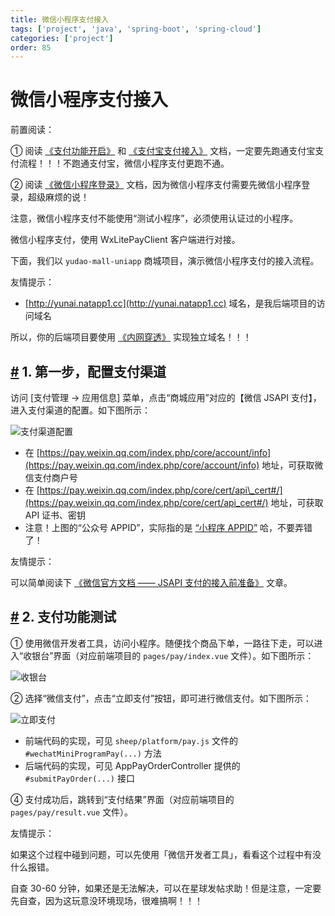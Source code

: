 ```yaml
---
title: 微信小程序支付接入
tags: ['project', 'java', 'spring-boot', 'spring-cloud']
categories: ['project']
order: 85
---
```

# 微信小程序支付接入

前置阅读：

 ① 阅读 [《支付功能开启》](/pay/build/) 和 [《支付宝支付接入》](/pay/alipay-pay-demo/) 文档，一定要先跑通支付宝支付流程！！！不跑通支付宝，微信小程序支付更跑不通。

 ② 阅读 [《微信小程序登录》](/member/weixin-lite-login/) 文档，因为微信小程序支付需要先微信小程序登录，超级麻烦的说！

 注意，微信小程序支付不能使用“测试小程序”，必须使用认证过的小程序。

 微信小程序支付，使用 WxLitePayClient 客户端进行对接。

 下面，我们以 `yudao-mall-uniapp` 商城项目，演示微信小程序支付的接入流程。

 友情提示：

 * [http://yunai.natapp1.cc](http://yunai.natapp1.cc) 域名，是我后端项目的访问域名

 所以，你的后端项目要使用 [《内网穿透》](/natapp/) 实现独立域名！！！

 ## [#](#_1-第一步-配置支付渠道) 1. 第一步，配置支付渠道

 访问 [支付管理 -> 应用信息] 菜单，点击“商城应用”对应的【微信 JSAPI 支付】，进入支付渠道的配置。如下图所示：

 ![支付渠道配置](https://cloud.iocoder.cn/img/%E6%94%AF%E4%BB%98%E6%89%8B%E5%86%8C/%E5%BE%AE%E4%BF%A1%E5%B0%8F%E7%A8%8B%E5%BA%8F%E6%94%AF%E4%BB%98%E6%8E%A5%E5%85%A5/%E6%94%AF%E4%BB%98%E6%B8%A0%E9%81%93%E9%85%8D%E7%BD%AE.png)

 * 在 [https://pay.weixin.qq.com/index.php/core/account/info](https://pay.weixin.qq.com/index.php/core/account/info) 地址，可获取微信支付商户号
* 在 [https://pay.weixin.qq.com/index.php/core/cert/api\_cert#/](https://pay.weixin.qq.com/index.php/core/cert/api_cert#/) 地址，可获取 API 证书、密钥
* 注意！上图的“公众号 APPID”，实际指的是 [“小程序 APPID”](https://zhuanlan.zhihu.com/p/61511399) 哈，不要弄错了！

 友情提示：

 可以简单阅读下 [《微信官方文档 —— JSAPI 支付的接入前准备》](https://pay.weixin.qq.com/wiki/doc/apiv3_partner/open/pay/chapter2_1.shtml) 文章。

 ## [#](#_2-支付功能测试) 2. 支付功能测试

 ① 使用微信开发者工具，访问小程序。随便找个商品下单，一路往下走，可以进入“收银台”界面（对应前端项目的 `pages/pay/index.vue` 文件）。如下图所示：

 ![收银台](https://cloud.iocoder.cn/img/%E6%94%AF%E4%BB%98%E6%89%8B%E5%86%8C/%E5%BE%AE%E4%BF%A1%E5%B0%8F%E7%A8%8B%E5%BA%8F%E6%94%AF%E4%BB%98%E6%8E%A5%E5%85%A5/%E6%94%B6%E9%93%B6%E5%8F%B0.png)

 ② 选择“微信支付”，点击“立即支付”按钮，即可进行微信支付。如下图所示：

 ![立即支付](https://cloud.iocoder.cn/img/%E6%94%AF%E4%BB%98%E6%89%8B%E5%86%8C/%E5%BE%AE%E4%BF%A1%E5%B0%8F%E7%A8%8B%E5%BA%8F%E6%94%AF%E4%BB%98%E6%8E%A5%E5%85%A5/%E7%AB%8B%E5%8D%B3%E6%94%AF%E4%BB%98.png)

 * 前端代码的实现，可见 `sheep/platform/pay.js` 文件的 `#wechatMiniProgramPay(...)` 方法
* 后端代码的实现，可见 AppPayOrderController 提供的 `#submitPayOrder(...)` 接口

 ④ 支付成功后，跳转到“支付结果”界面（对应前端项目的 `pages/pay/result.vue` 文件）。

 友情提示：

 如果这个过程中碰到问题，可以先使用「微信开发者工具」，看看这个过程中有没什么报错。

 自查 30-60 分钟，如果还是无法解决，可以在星球发帖求助！但是注意，一定要先自查，因为这玩意没环境现场，很难搞啊！！！
